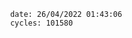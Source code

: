 

                date: 26/04/2022 01:43:06
                cycles: 101580

                         